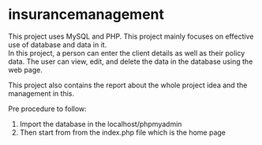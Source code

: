# insurancemanagement
This project uses MySQL and PHP. This project mainly focuses on effective use of database and data in it.  
In this project, a person can enter the client details as well as their policy data. The user can view, edit, and delete the data in the database using the web page.

This project also contains the report about the whole project idea and the management in this. 

Pre procedure to follow:
1. Import the database in the localhost/phpmyadmin
2. Then start from from the index.php file which is the home page
